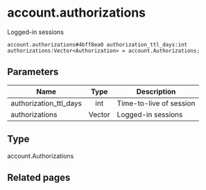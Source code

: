 # account.authorizations
Logged-in sessions

```
account.authorizations#4bff8ea0 authorization_ttl_days:int authorizations:Vector<Authorization> = account.Authorizations;
```

## Parameters
| Name | Type | Description |
| ---- | :----: | ----------- |
| authorization_ttl_days | int | Time-to-live of session |
| authorizations | Vector<Authorization> | Logged-in sessions |


## Type
account.Authorizations

## Related pages
